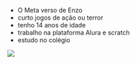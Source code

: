 -  O Meta verso de Enzo
-  curto jogos de ação ou terror
-  tenho 14 anos de idade
-  trabalho na plataforma Alura e scratch
-  estudo no colégio
  
  ![](https://tenor.com/pt-BR/view/batman-gif-26340347)
